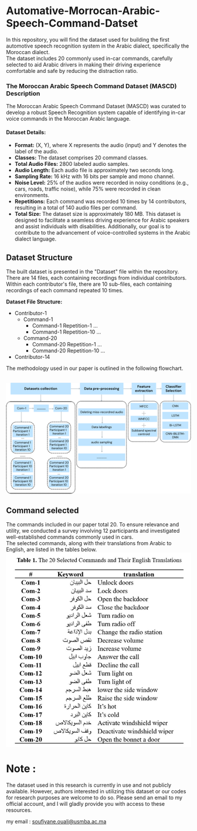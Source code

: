 # Automative-Morrocan-Arabic-Speech-Command-Datset
In this repository, you will find the dataset used for building the first automotive speech recognition system in the Arabic dialect, specifically the Moroccan dialect.   
The dataset includes 20 commonly used in-car commands, carefully selected to aid Arabic drivers in making their driving experience comfortable and safe by reducing the distraction ratio.

### The Moroccan Arabic Speech Command Dataset (MASCD) Description

The Moroccan Arabic Speech Command Dataset (MASCD) was curated to develop a robust Speech Recognition system capable of identifying in-car voice commands in the Moroccan Arabic language.

#### Dataset Details:
- **Format:** (X, Y), where X represents the audio (input) and Y denotes the label of the audio.
- **Classes:** The dataset comprises 20 command classes.
- **Total Audio Files:** 2800 labeled audio samples.
- **Audio Length:** Each audio file is approximately two seconds long.
- **Sampling Rate:** 16 kHz with 16 bits per sample and mono channel.
- **Noise Level:** 25% of the audios were recorded in noisy conditions (e.g., cars, roads, traffic noise), while 75% were recorded in clean environments.
- **Repetitions:** Each command was recorded 10 times by 14 contributors, resulting in a total of 140 audio files per command.
- **Total Size:** The dataset size is approximately 180 MB.
This dataset is designed to facilitate a seamless driving experience for Arabic speakers and assist individuals with disabilities. Additionally, our goal is to contribute to the advancement of voice-controlled systems in the Arabic dialect language.

## Dataset Structure
The built dataset is presented in the "Dataset" file within the repository. There are 14 files, each containing recordings from individual contributors. Within each contributor's file, there are 10 sub-files, each containing recordings of each command repeated 10 times.

**Dataset File Structure:**
- Contributor-1
  - Command-1
    - Command-1 Repetition-1
    ...  
    - Command-1 Repetition-10
  ...
  - Command-20
    - Command-20 Repetition-1
    ...  
    - Command-20 Repetition-10
...
- Contributor-14

The methodology used in our paper is outlined in the following flowchart.  
</br>

![Alt Text](Images/Methodologey.png)

## Command selected
The commands included in our paper total 20. To ensure relevance and utility, we conducted a survey involving 12 participants and investigated well-established commands commonly used in cars.   
The selected commands, along with their translations from Arabic to English, are listed in the tables below.   
![Alt Text](Images/Commands.JPG)  

# Note :
The dataset used in this research is currently in use and not publicly available. 
However, authors interested in utilizing this dataset or our codes for research purposes are welcome to do so. 
Please send an email to my official account, and I will gladly provide you with access to these resources.

my email : soufiyane.ouali@usmba.ac.ma
